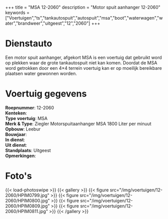 +++
title = "MSA 12-2060"
description = "Motor spuit aanhanger 12-2060"
keywords = ["Voertuigen","ts","tankautospuit","autospuit","msa","boot","waterwagen","water","brandweer","uitgeest","12","2060"]
+++

# Dienstauto

Een motor spuit aanhanger, afgekort MSA is een voertuig dat gebruikt word op plekken waar de grote tankautospuit niet kan komen. Doordat de MSA word getrokken door een 4×4 terrein voertuig kan er op moeilijk bereikbare plaatsen water gewonnen worden.  

# Voertuig gegevens

**Roepnummer**: 12-2060  
**Kenteken**:  
**Type voertuig**: MSA  
**Merk & Type**: Ziegler Motorspuitaanhanger MSA 1800 Liter per minuut  
**Opbouw**: Leebur  
**Bouwjaar**:   
**In dienst**:   
**Uit dienst**:  
**Standplaats**: Uitgeest  
**Opmerkingen**:   

# Foto's
{{< load-photoswipe >}}
{{< gallery >}}
  {{< figure src="/img/voertuigen/12-2060/HPIM0799.jpg" >}}
  {{< figure src="/img/voertuigen/12-2060/HPIM0800.jpg" >}}
  {{< figure src="/img/voertuigen/12-2060/HPIM0809.jpg" >}}
  {{< figure src="/img/voertuigen/12-2060/HPIM0811.jpg" >}}
{{< /gallery >}}
